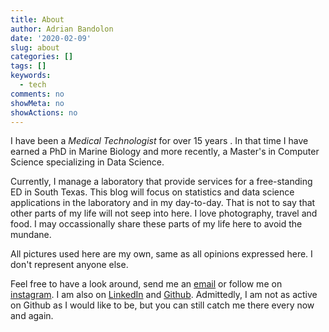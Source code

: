```yaml
---
title: About
author: Adrian Bandolon
date: '2020-02-09'
slug: about
categories: []
tags: []
keywords:
  - tech
comments: no
showMeta: no
showActions: no
---
```


I have been a *Medical Technologist* for over 15 years . In that time I have earned a PhD in Marine Biology and more recently, a Master's in Computer Science specializing in Data Science.

Currently, I manage a laboratory that provide services for a free-standing ED in South Texas. This blog will focus on statistics and data science applications in the laboratory and in my day-to-day. That is not to say that other parts of my life will not seep into here. I love photography, travel and food. I may occassionally share these parts of my life here to avoid the mundane. 

All pictures used here are my own, same as all opinions expressed here. I don't represent anyone else.

Feel free to have a look around, send me an [email](mailto:adrian.bandolon@labdatascience.com) or follow me on [instagram](https://www.instagram.com/spyrokete/). I am also on [LinkedIn](https://www.linkedin.com/in/adrian-bandolon/) and [Github](https://github.com/adrianBandolon). Admittedly, I am not as active on Github as I would like to be, but you can still catch me there every now and again.